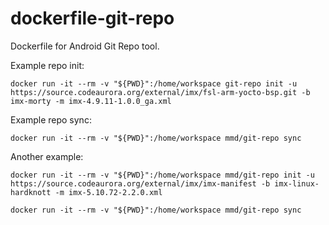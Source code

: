 # dockerfile-git-repo
Dockerfile for Android Git Repo tool.

Example repo init:

```
docker run -it --rm -v "${PWD}":/home/workspace git-repo init -u https://source.codeaurora.org/external/imx/fsl-arm-yocto-bsp.git -b imx-morty -m imx-4.9.11-1.0.0_ga.xml
```

Example repo sync:

```
docker run -it --rm -v "${PWD}":/home/workspace mmd/git-repo sync
```

Another example:

```
docker run -it --rm -v "${PWD}":/home/workspace mmd/git-repo init -u https://source.codeaurora.org/external/imx/imx-manifest -b imx-linux-hardknott -m imx-5.10.72-2.2.0.xml

docker run -it --rm -v "${PWD}":/home/workspace mmd/git-repo sync
```